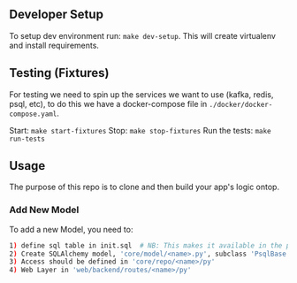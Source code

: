 ## Developer Setup

To setup dev environment run: `make dev-setup`.
This will create virtualenv and install requirements.


## Testing (Fixtures)

For testing we need to spin up the services we want to use (kafka, redis, psql, etc), to do this
we have a docker-compose file in `./docker/docker-compose.yaml`.

Start: `make start-fixtures`
Stop: `make stop-fixtures`
Run the tests: `make run-tests`

## Usage

The purpose of this repo is to clone and then build your app's logic ontop.

### Add New Model

To add a new Model, you need to:
```bash
1) define sql table in init.sql  # NB: This makes it available in the psql fixture, expect to write a migration sql for deployment.
2) Create SQLAlchemy model, 'core/model/<name>.py', subclass 'PsqlBase'
3) Access should be defined in 'core/repo/<name>/py'
4) Web Layer in 'web/backend/routes/<name>/py'
```
